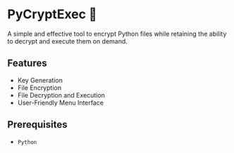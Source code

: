 # PyCryptExec 🔌

A simple and effective tool to encrypt Python files while retaining the ability to decrypt and execute them on demand.

## Features

- Key Generation
- File Encryption
- File Decryption and Execution
- User-Friendly Menu Interface

## Prerequisites

- `Python`
